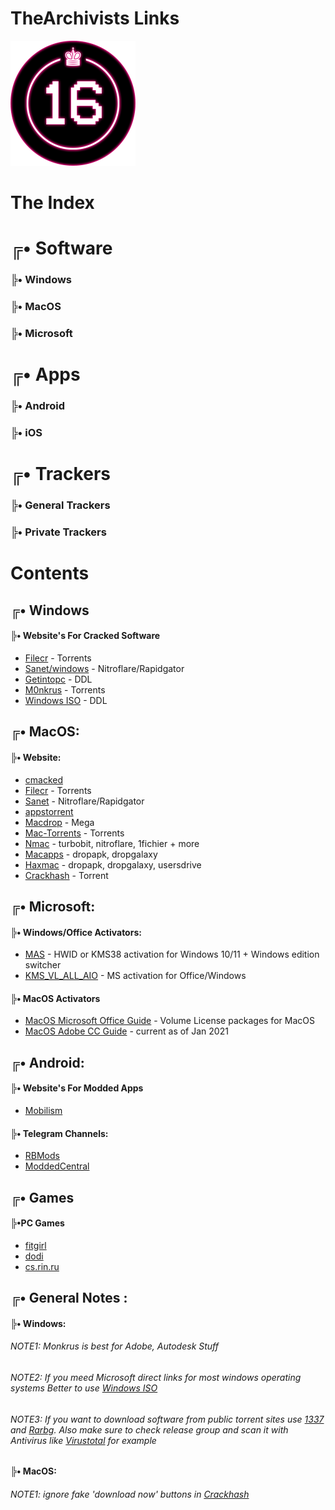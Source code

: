 # TheArchivists Links
![](https://github.com/TheArchivists/Links/blob/dev/113290407.png)

# The Index
# ╔• Software
### ╠• Windows
### ╠• MacOS
### ╠• Microsoft
# ╔• Apps
### ╠• Android
### ╠• iOS
# ╔• Trackers
### ╠• General Trackers
### ╠• Private Trackers

# Contents
## ╔• Windows
#### ╠• Website's For Cracked Software
* [Filecr](https://filecr.com/windows/) - Torrents
* [Sanet/windows](https://sanet.st/windows/) - Nitroflare/Rapidgator
* [Getintopc](https://getintopc.com/) - DDL
* [M0nkrus](http://w14.monkrus.ws/) - Torrents
* [Windows ISO](https://tb.rg-adguard.net/public.php) - DDL 
 
## ╔• MacOS:
#### ╠• Website:
* [cmacked](https://cmacked.com/)
* [Filecr](https://filecr.com/macos/) - Torrents
* [Sanet](https://sanet.st/mac-software/) - Nitroflare/Rapidgator
* [appstorrent](https://appstorrent.ru/)
* [Macdrop](https://macdrop.net/) - Mega
* [Mac-Torrents](https://mac-torrents.io/) - Torrents
* [Nmac](https://nmac.to/) - turbobit, nitroflare, 1fichier + more
* [Macapps](https://macapps.xyz/) - dropapk, dropgalaxy
* [Haxmac](https://haxmac.cc/) - dropapk, dropgalaxy, usersdrive
* [Crackhash](https://crackshash.com/category/macos/) - Torrent


## ╔• Microsoft:
#### ╠• Windows/Office Activators: 
* [MAS](https://github.com/massgravel/Microsoft-Activation-Scripts) - HWID or KMS38 activation for Windows 10/11 + Windows edition switcher
* [KMS_VL_ALL_AIO](https://github.com/abbodi1406/KMS_VL_ALL_AIO) - MS activation for Office/Windows
#### ╠• MacOS Activators
* [MacOS Microsoft Office Guide](https://telegra.ph/MacOS-Microsoft-Office-Guide-11-29) - Volume License packages for MacOS
* [MacOS Adobe CC Guide](https://telegra.ph/MacOS-Adobe-CC-Guide-11-29) - current as of Jan 2021




## ╔• Android:
#### ╠• Website's For Modded Apps
* [Mobilism](https://mobilism.org/)
#### ╠• Telegram Channels:
* [RBMods](https://t.me/RBMods)
* [ModdedCentral](https://t.me/ModdedCentral2)


## ╔• Games
#### ╠•PC Games
* [fitgirl](http://fitgirl-repacks.site/)
* [dodi](https://dodi-repacks.site/)
* [cs.rin.ru](https://cs.rin.ru/)


## ╔• General Notes :
#### ╠• Windows:
###### *NOTE1: Monkrus is best for Adobe, Autodesk Stuff*
###### *NOTE2: If you meed Microsoft direct links for most windows operating systems Better to use [Windows ISO](https://tb.rg-adguard.net/public.php)*
###### *NOTE3: If you want to download software from public torrent sites use [1337](https://1337x.to/) and [Rarbg](http://Rarbg.to). Also make sure to check release group and scan it with Antivirus like [Virustotal](https://virustotal.com/) for example*

#### ╠• MacOS:
###### *NOTE1: ignore fake 'download now' buttons in [Crackhash](https://crackshash.com/category/macos/)* 


